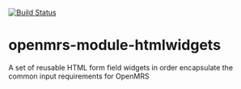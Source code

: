 [![Build Status](https://travis-ci.org/openmrs/openmrs-module-htmlwidgets.svg?branch=master)](https://travis-ci.org/openmrs/openmrs-module-htmlwidgets)

openmrs-module-htmlwidgets
==========================

A set of reusable HTML form field widgets in order encapsulate the common input requirements for OpenMRS
